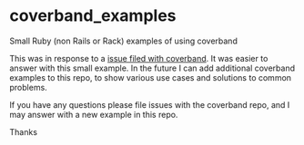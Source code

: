 coverband_examples
==================

Small Ruby (non Rails or Rack) examples of using coverband

This was in response to a [issue filed with coverband](https://github.com/danmayer/coverband/issues/19). It was easier to answer with this small example. In the future I can add additional coverband examples to this repo, to show various use cases and solutions to common problems.

If you have any questions please file issues with the coverband repo, and I may answer with a new example in this repo.

Thanks

